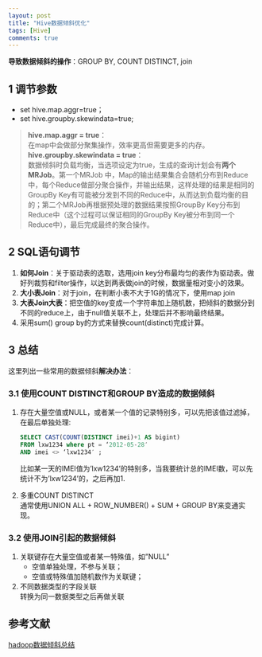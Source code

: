 ```yaml
---
layout: post
title: "Hive数据倾斜优化"
tags: [Hive]
comments: true
---
```


**导致数据倾斜的操作**：GROUP BY, COUNT DISTINCT, join

## 1 调节参数
- set hive.map.aggr=true；
- set hive.groupby.skewindata=true;

> **hive.map.aggr = true**：   
在map中会做部分聚集操作，效率更高但需要更多的内存。   
**hive.groupby.skewindata = true**：   
数据倾斜时负载均衡，当选项设定为true，生成的查询计划会有**两个MRJob**。第一个MRJob 中，Map的输出结果集合会随机分布到Reduce中，每个Reduce做部分聚合操作，并输出结果，这样处理的结果是相同的GroupBy Key有可能被分发到不同的Reduce中，从而达到负载均衡的目的；第二个MRJob再根据预处理的数据结果按照GroupBy Key分布到Reduce中（这个过程可以保证相同的GroupBy Key被分布到同一个Reduce中），最后完成最终的聚合操作。

## 2 SQL语句调节
1. **如何Join**：关于驱动表的选取，选用join key分布最均匀的表作为驱动表。做好列裁剪和filter操作，以达到两表做join的时候，数据量相对变小的效果。
2. **大小表Join**：对于join，在判断小表不大于1G的情况下，使用map join
3. **大表Join大表**：把空值的key变成一个字符串加上随机数，把倾斜的数据分到不同的reduce上，由于null值关联不上，处理后并不影响最终结果。
4. 采用sum() group by的方式来替换count(distinct)完成计算。

## 3 总结
这里列出一些常用的数据倾斜**解决办法**：
### 3.1 使用COUNT DISTINCT和GROUP BY造成的数据倾斜   
1. 存在大量空值或NULL，或者某一个值的记录特别多，可以先把该值过滤掉，在最后单独处理:   

    ```sql
    SELECT CAST(COUNT(DISTINCT imei)+1 AS bigint)
    FROM lxw1234 where pt = ‘2012-05-28′
    AND imei <> ‘lxw1234′ ;
    ```
    
    比如某一天的IMEI值为’lxw1234’的特别多，当我要统计总的IMEI数，可以先统计不为’lxw1234’的，之后再加1.

2. 多重COUNT DISTINCT   
通常使用UNION ALL + ROW_NUMBER() + SUM + GROUP BY来变通实现。

### 3.2 使用JOIN引起的数据倾斜
1. 关联键存在大量空值或者某一特殊值，如”NULL”   
    - 空值单独处理，不参与关联；   
    - 空值或特殊值加随机数作为关联键；
2. 不同数据类型的字段关联   
转换为同一数据类型之后再做关联

## 参考文献
[hadoop数据倾斜总结](https://blog.csdn.net/xinzhi8/article/details/71455883)    
